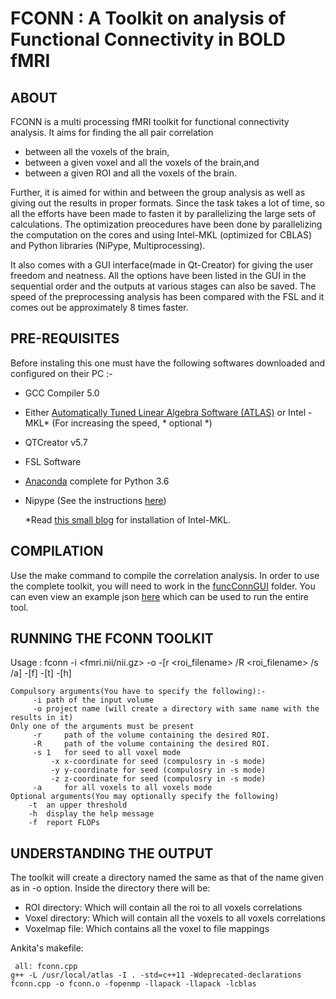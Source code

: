 # FCONN : A Toolkit on analysis of Functional Connectivity in BOLD fMRI

## ABOUT
FCONN is a multi processing fMRI toolkit for functional connectivity analysis. It aims for finding the all pair correlation 
* between all the voxels of the brain,
* between a given voxel and all the voxels of the brain,and
* between a given ROI and all the voxels of the brain.

Further, it is aimed for within and between the group analysis as well as giving out the results in proper formats. Since the task takes a lot of time, so all the efforts have been made to fasten it by parallelizing the large sets of calculations. The optimization preocedures have been done by parallelizing the computation on the cores and using Intel-MKL (optimized for CBLAS) and Python libraries (NiPype, Multiprocessing). 

It also comes with a GUI interface(made in Qt-Creator) for giving the user freedom and neatness. All the options have been listed in the GUI in the sequential order and the outputs at various stages can also be saved. The speed of the preprocessing analysis has been compared with the FSL and it comes out be approximately 8 times faster.

## PRE-REQUISITES
Before instaling this one must have the following softwares downloaded and configured on their PC :-

* GCC Compiler 5.0
* Either [Automatically Tuned Linear Algebra Software (ATLAS)](http://math-atlas.sourceforge.net/) 
    or Intel - MKL* (For increasing the speed, * optional *)
* QTCreator v5.7
* FSL Software
* [Anaconda](https://www.anaconda.com/download/#linux) complete for Python 3.6
* Nipype (See the instructions [here](http://miykael.github.io/nipype-beginner-s-guide/installation.html))

    *Read [this small blog](https://github.com/singlakdeepak/Wiki/blob/master/InstallingMKL.md) for installation of Intel-MKL.


## COMPILATION
Use the make command to compile the correlation analysis. In order to use the complete toolkit, you will need to work in the [funcConnGUI](funcConnGUI) folder. You can even view an example json [here](funcConnGUI/docs/examples/funcAnalysisDesign.json) which can be used to run the entire tool.

## RUNNING THE FCONN TOOLKIT 

Usage : fconn -i <fmri.nii/nii.gz> -o <project name>  -[r <roi_filename> <N>/R <roi_filename> <N> /s <x> <y> <z>/a] -[f] -[t] -[h]
```  
Compulsory arguments(You have to specify the following):-
	 -i	path of the input volume
	 -o	project name (will create a directory with same name with the results in it)
Only one of the arguments must be present
  	 -r 	path of the volume containing the desired ROI. 
  	 -R     path of the volume containing the desired ROI.
	 -s 1	for seed to all voxel mode
		 -x x-coordinate for seed (compulosry in -s mode)
		 -y	y-coordinate for seed (compulosry in -s mode)
		 -z	z-coordinate for seed (compulosry in -s mode)
	 -a 	for all voxels to all voxels mode
Optional arguments(You may optionally specify the following)
	-t 	an upper threshold
	-h	display the help message
	-f  report FLOPs
```
## UNDERSTANDING THE OUTPUT
The toolkit will create a directory named the same as that of the name given as in -o option. Inside the directory there will be:
* ROI directory: Which will contain all the roi to all voxels correlations
* Voxel directory: Which will contain all the voxels to all voxels correlations
* Voxelmap file: Which contains all the voxel to file mappings

Ankita's makefile:
```
 all: fconn.cpp
g++ -L /usr/local/atlas -I . -std=c++11 -Wdeprecated-declarations fconn.cpp -o fconn.o -fopenmp -llapack -llapack -lcblas
```


